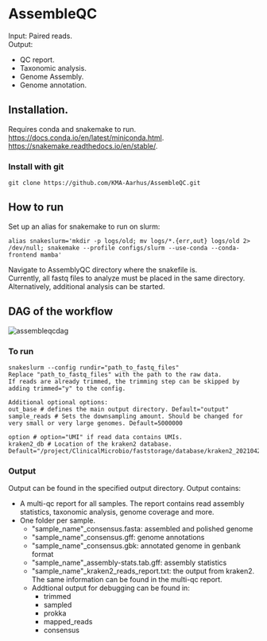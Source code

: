 # AssembleQC
Input: Paired reads.    
Output:  
- QC report. 
- Taxonomic analysis. 
- Genome Assembly. 
- Genome annotation. 
## Installation. 
Requires conda and snakemake to run.  
https://docs.conda.io/en/latest/miniconda.html. 
https://snakemake.readthedocs.io/en/stable/. 
### Install with git
```
git clone https://github.com/KMA-Aarhus/AssembleQC.git
```
## How to run
Set up an alias for snakemake to run on slurm:
```
alias snakeslurm='mkdir -p logs/old; mv logs/*.{err,out} logs/old 2> /dev/null; snakemake --profile configs/slurm --use-conda --conda-frontend mamba'
```
Navigate to AssemblyQC directory where the snakefile is.  
Currently, all fastq files to analyze must be placed in the same directory. Alternatively, additional analysis can be started.

## DAG of the workflow
![assembleqcdag](https://user-images.githubusercontent.com/90172976/191003509-1b0824fc-4f74-4719-a4f9-9f8b43f058c6.png)

### To run 
```
snakeslurm --config rundir="path_to_fastq_files"
Replace "path_to_fastq_files" with the path to the raw data.
If reads are already trimmed, the trimming step can be skipped by adding trimmed="y" to the config.

Additional optional options:
out_base # defines the main output directory. Default="output"
sample_reads # Sets the downsampling amount. Should be changed for very small or very large genomes. Default=5000000

option # option="UMI" if read data contains UMIs. 
kraken2_db # Location of the kraken2 database. Default="/project/ClinicalMicrobio/faststorage/database/kraken2_20210423"
```

### Output
Output can be found in the specified output directory. Output contains:
* A multi-qc report for all samples. The report contains read assembly statistics, taxonomic analysis, genome coverage and more.
* One folder per sample.
  * "sample_name"_consensus.fasta: assembled and polished genome
  * "sample_name"_consensus.gff: genome annotations
  * "sample_name"_consensus.gbk: annotated genome in genbank format
  * "sample_name"_assembly-stats.tab.gff: assembly statistics
  * "sample_name"_kraken2_reads_report.txt: the output from kraken2. The same information can be found in the multi-qc report.
  * Addtional output for debugging can be found in:
    * trimmed
    * sampled
    * prokka
    * mapped_reads
    * consensus



